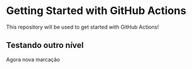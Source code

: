 # Getting Started with GitHub Actions

This repository will be used to get started with GitHub Actions!

## Testando outro nível
Agora nova marcação
